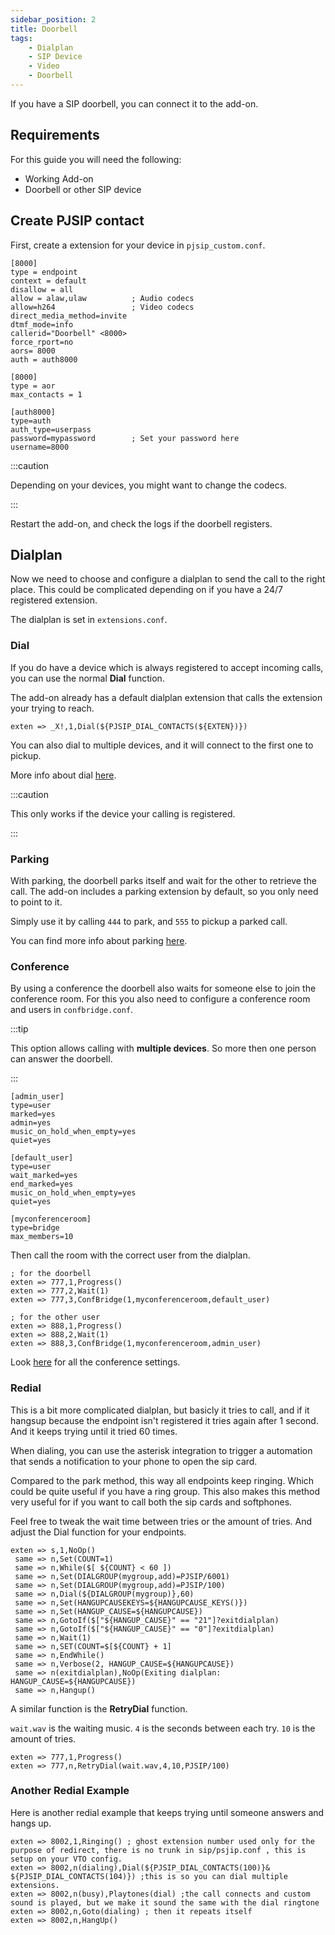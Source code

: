 ```yaml
---
sidebar_position: 2
title: Doorbell
tags:
    - Dialplan
    - SIP Device
    - Video
    - Doorbell
---
```


If you have a SIP doorbell, you can connect it to the add-on.

## Requirements

For this guide you will need the following:

- Working Add-on
- Doorbell or other SIP device

## Create PJSIP contact

First, create a extension for your device in `pjsip_custom.conf`.

```editorconfig title="pjsip_custom.conf"
[8000]
type = endpoint
context = default
disallow = all
allow = alaw,ulaw          ; Audio codecs
allow=h264                 ; Video codecs
direct_media_method=invite
dtmf_mode=info
callerid="Doorbell" <8000>
force_rport=no
aors= 8000
auth = auth8000

[8000]
type = aor
max_contacts = 1

[auth8000]
type=auth
auth_type=userpass
password=mypassword        ; Set your password here
username=8000
```

:::caution

Depending on your devices, you might want to change the codecs.

:::

Restart the add-on, and check the logs if the doorbell registers.

## Dialplan

Now we need to choose and configure a dialplan to send the call to the right place. This could be complicated depending on if you have a 24/7 registered extension.

The dialplan is set in `extensions.conf`.

### Dial

If you do have a device which is always registered to accept incoming calls, you can use the normal **Dial** function.

The add-on already has a default dialplan extension that calls the extension your trying to reach.

```editorconfig title="extensions.conf"
exten => _X!,1,Dial(${PJSIP_DIAL_CONTACTS(${EXTEN})})
```

You can also dial to multiple devices, and it will connect to the first one to pickup.

More info about dial <a href="https://wiki.asterisk.org/wiki/display/AST/Asterisk+13+Application_Dial">here</a>.

:::caution

This only works if the device your calling is registered.

:::

### Parking

With parking, the doorbell parks itself and wait for the other to retrieve the call.
The add-on includes a parking extension by default, so you only need to point to it.

Simply use it by calling `444` to park, and `555` to pickup a parked call.

You can find more info about parking <a href="../parking/">here</a>.

### Conference

By using a conference the doorbell also waits for someone else to join the conference room. For this you also need to configure a conference room and users in `confbridge.conf`.

:::tip

This option allows calling with **multiple devices**. So more then one person can answer the doorbell. 

:::

```editorconfig title="confbridge.conf"
[admin_user]
type=user
marked=yes
admin=yes
music_on_hold_when_empty=yes
quiet=yes

[default_user]
type=user
wait_marked=yes
end_marked=yes
music_on_hold_when_empty=yes
quiet=yes

[myconferenceroom]
type=bridge
max_members=10
```

Then call the room with the correct user from the dialplan.

```editorconfig title="extensions.conf"
; for the doorbell
exten => 777,1,Progress()
exten => 777,2,Wait(1)
exten => 777,3,ConfBridge(1,myconferenceroom,default_user)

; for the other user
exten => 888,1,Progress()
exten => 888,2,Wait(1)
exten => 888,3,ConfBridge(1,myconferenceroom,admin_user)
```

Look <a href="https://wiki.asterisk.org/wiki/display/AST/ConfBridge+Configuration">here</a> for all the conference settings.

### Redial

This is a bit more complicated dialplan, but basicly it tries to call, and if it hangsup because the endpoint isn't registered it tries again after 1 second. And it keeps trying until it tried 60 times.

When dialing, you can use the asterisk integration to trigger a automation that sends a notification to your phone to open the sip card.

Compared to the park method, this way all endpoints keep ringing. Which could be quite useful if you have a ring group. This also makes this method very useful for if you want to call both the sip cards and softphones.

Feel free to tweak the wait time between tries or the amount of tries. And adjust the Dial function for your endpoints.

```editorconfig title="extensions.conf"
exten => s,1,NoOp() 
 same => n,Set(COUNT=1)
 same => n,While($[ ${COUNT} < 60 ])
 same => n,Set(DIALGROUP(mygroup,add)=PJSIP/6001) 
 same => n,Set(DIALGROUP(mygroup,add)=PJSIP/100) 
 same => n,Dial(${DIALGROUP(mygroup)},60)
 same => n,Set(HANGUPCAUSEKEYS=${HANGUPCAUSE_KEYS()})
 same => n,Set(HANGUP_CAUSE=${HANGUPCAUSE})
 same => n,GotoIf($["${HANGUP_CAUSE}" == "21"]?exitdialplan)
 same => n,GotoIf($["${HANGUP_CAUSE}" == "0"]?exitdialplan)  
 same => n,Wait(1) 
 same => n,SET(COUNT=$[${COUNT} + 1]
 same => n,EndWhile()
 same => n,Verbose(2, HANGUP_CAUSE=${HANGUPCAUSE})
 same => n(exitdialplan),NoOp(Exiting dialplan: HANGUP_CAUSE=${HANGUPCAUSE}) 
 same => n,Hangup()
 ```

A similar function is the **RetryDial** function.

`wait.wav` is the waiting music.
`4` is the seconds between each try.
`10` is the amount of tries.

```editorconfig title="extensions.conf"
exten => 777,1,Progress()
exten => 777,n,RetryDial(wait.wav,4,10,PJSIP/100) 
```

### Another Redial Example

Here is another redial example that keeps trying until someone answers and hangs up.

```editorconfig title="extensions.conf"
exten => 8002,1,Ringing() ; ghost extension number used only for the purpose of redirect, there is no trunk in sip/psjip.conf , this is setup on your VTO config.
exten => 8002,n(dialing),Dial(${PJSIP_DIAL_CONTACTS(100)}& ${PJSIP_DIAL_CONTACTS(104)}) ;this is so you can dial multiple extensions.
exten => 8002,n(busy),Playtones(dial) ;the call connects and custom sound is played, but we make it sound the same with the dial ringtone
exten => 8002,n,Goto(dialing) ; then it repeats itself
exten => 8002,n,HangUp()
```
